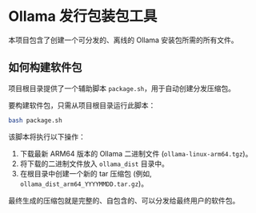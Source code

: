 # Ollama 发行包装包工具

本项目包含了创建一个可分发的、离线的 Ollama 安装包所需的所有文件。

## 如何构建软件包

项目根目录提供了一个辅助脚本 `package.sh`，用于自动创建分发压缩包。

要构建软件包，只需从项目根目录运行此脚本：
```bash
bash package.sh
```

该脚本将执行以下操作：
1.  下载最新 ARM64 版本的 Ollama 二进制文件 (`ollama-linux-arm64.tgz`)。
2.  将下载的二进制文件放入 `ollama_dist` 目录中。
3.  在根目录中创建一个新的 tar 压缩包 (例如, `ollama_dist_arm64_YYYYMMDD.tar.gz`)。

最终生成的压缩包就是完整的、自包含的、可以分发给最终用户的软件包。 